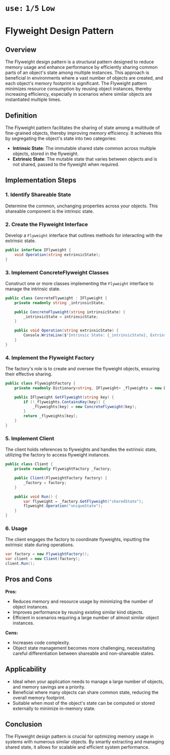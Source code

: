
 

# `use:` `1/5` `Low`

# Flyweight Design Pattern

## Overview

The Flyweight design pattern is a structural pattern designed to reduce memory usage and enhance performance by efficiently sharing common parts of an object's state among multiple instances. This approach is beneficial in environments where a vast number of objects are created, and each object's memory footprint is significant. The Flyweight pattern minimizes resource consumption by reusing object instances, thereby increasing efficiency, especially in scenarios where similar objects are instantiated multiple times.

## Definition

The Flyweight pattern facilitates the sharing of state among a multitude of fine-grained objects, thereby improving memory efficiency. It achieves this by segregating the object's state into two categories:

- **Intrinsic State**: The immutable shared state common across multiple objects, stored in the flyweight.
- **Extrinsic State**: The mutable state that varies between objects and is not shared, passed to the flyweight when required.

## Implementation Steps

### 1. Identify Shareable State

Determine the common, unchanging properties across your objects. This shareable component is the intrinsic state.

### 2. Create the Flyweight Interface

Develop a `Flyweight` interface that outlines methods for interacting with the extrinsic state.

```csharp
public interface IFlyweight {
    void Operation(string extrinsicState);
}
```

### 3. Implement ConcreteFlyweight Classes

Construct one or more classes implementing the `Flyweight` interface to manage the intrinsic state.

```csharp
public class ConcreteFlyweight : IFlyweight {
    private readonly string _intrinsicState;

    public ConcreteFlyweight(string intrinsicState) {
        _intrinsicState = intrinsicState;
    }

    public void Operation(string extrinsicState) {
        Console.WriteLine($"Intrinsic State: {_intrinsicState}, Extrinsic State: {extrinsicState}");
    }
}
```

### 4. Implement the Flyweight Factory

The factory's role is to create and oversee the flyweight objects, ensuring their effective sharing.

```csharp
public class FlyweightFactory {
    private readonly Dictionary<string, IFlyweight> _flyweights = new Dictionary<string, IFlyweight>();

    public IFlyweight GetFlyweight(string key) {
        if (!_flyweights.ContainsKey(key)) {
            _flyweights[key] = new ConcreteFlyweight(key);
        }
        return _flyweights[key];
    }
}
```

### 5. Implement Client

The client holds references to flyweights and handles the extrinsic state, utilizing the factory to access flyweight instances.

```csharp
public class Client {
    private readonly FlyweightFactory _factory;

    public Client(FlyweightFactory factory) {
        _factory = factory;
    }

    public void Run() {
        var flyweight = _factory.GetFlyweight("sharedState");
        flyweight.Operation("uniqueState");
    }
}
```

### 6. Usage

The client engages the factory to coordinate flyweights, inputting the extrinsic state during operations.

```csharp
var factory = new FlyweightFactory();
var client = new Client(factory);
client.Run();
```

## Pros and Cons

**Pros:**
- Reduces memory and resource usage by minimizing the number of object instances.
- Improves performance by reusing existing similar kind objects.
- Efficient in scenarios requiring a large number of almost similar object instances.

**Cons:**
- Increases code complexity.
- Object state management becomes more challenging, necessitating careful differentiation between shareable and non-shareable states.

## Applicability

- Ideal when your application needs to manage a large number of objects, and memory savings are a priority.
- Beneficial where many objects can share common state, reducing the overall memory footprint.
- Suitable when most of the object's state can be computed or stored externally to minimize in-memory state.

## Conclusion

The Flyweight design pattern is crucial for optimizing memory usage in systems with numerous similar objects. By smartly extracting and managing shared state, it allows for scalable and efficient system performance.
